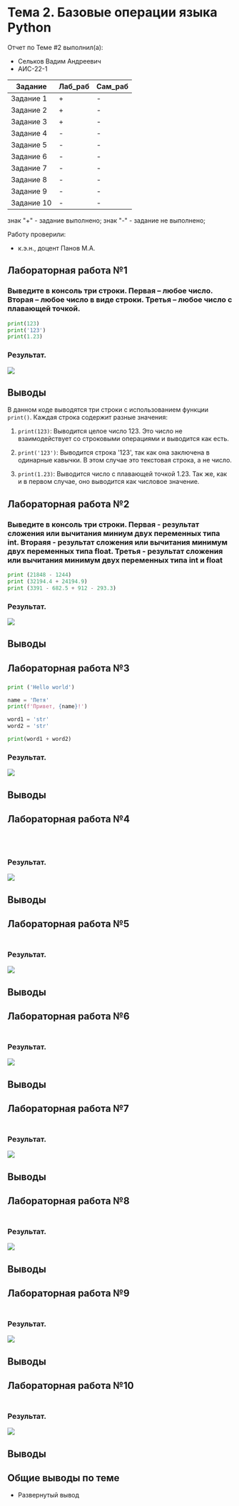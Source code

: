 # Тема 2. Базовые операции языка Python
Отчет по Теме #2 выполнил(а):
- Сельков Вадим Андреевич
- АИС-22-1

| Задание | Лаб_раб | Сам_раб |
| ------ | ------ | ------ |
| Задание 1 | + | - |
| Задание 2 | + | - |
| Задание 3 | + | - |
| Задание 4 | - | - |
| Задание 5 | - | - |
| Задание 6 | - | - |
| Задание 7 | - | - |
| Задание 8 | - | - |
| Задание 9 | - | - |
| Задание 10 | - | - |

знак "+" - задание выполнено; знак "-" - задание не выполнено;

Работу проверили:
- к.э.н., доцент Панов М.А.

## Лабораторная работа №1
### Выведите в консоль три строки. Первая – любое число. Вторая – любое число в виде строки. Третья – любое число с плавающей точкой.

```python
print(123)
print('123')
print(1.23)
```
### Результат.
![](pic/2.1.png)

## Выводы

В данном коде выводятся три строки с использованием функции `print()`. Каждая строка содержит разные значения:

1. `print(123)`: Выводится целое число 123. Это число не взаимодействует со строковыми операциями и выводится как есть.

2. `print('123')`: Выводится строка '123', так как она заключена в одинарные кавычки. В этом случае это текстовая строка, а не число.

3. `print(1.23)`: Выводится число с плавающей точкой 1.23. Так же, как и в первом случае, оно выводится как числовое значение.

## Лабораторная работа №2
### Выведите в консоль три строки. Первая - результат сложения или вычитания миниум двух переменных типа int. Втораяя - результат сложения или вычитания минимум двух переменных типа float. Третья - результат сложения или вычитания минимум двух переменных типа int и float

```python
print (21848 - 1244)
print (32194.4 + 24194.9)
print (3391 - 682.5 + 912 - 293.3)
```
### Результат.

![](pic/2.2.png)

## Выводы


## Лабораторная работа №3
### 

```python
print ('Hello world')

name = 'Петя'
print(f'Привет, {name}!')

word1 = 'str'
word2 = 'str'

print(word1 + word2)
```
### Результат.

![](pic/2.3.png)

## Выводы

## Лабораторная работа №4
### 

```python




```
### Результат.

![](pic/2.3.png)

## Выводы

## Лабораторная работа №5
### 

```python


```
### Результат.

![](pic/2.3.png)

## Выводы

## Лабораторная работа №6
### 

```python


```
### Результат.

![](pic/2.3.png)

## Выводы

## Лабораторная работа №7
### 

```python


```
### Результат.

![](pic/2.3.png)

## Выводы

## Лабораторная работа №8
### 

```python


```
### Результат.

![](pic/2.3.png)

## Выводы

## Лабораторная работа №9
### 

```python


```
### Результат.

![](pic/2.3.png)

## Выводы

## Лабораторная работа №10
### 

```python


```
### Результат.

![](pic/2.3.png)

## Выводы



## Общие выводы по теме
- Развернутый вывод
